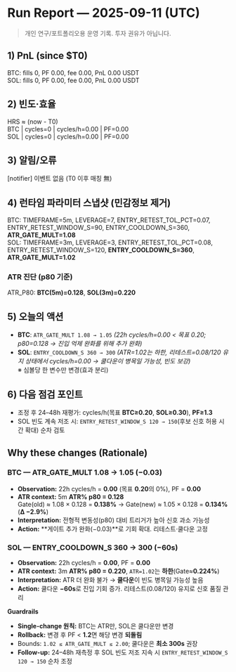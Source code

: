 # Run Report — 2025-09-11 (UTC)

> 개인 연구/포트폴리오용 운영 기록. 투자 권유가 아닙니다.

## 1) PnL (since $T0)
BTC: fills 0, PF 0.00, fee 0.00, PnL 0.00 USDT  
SOL: fills 0, PF 0.00, fee 0.00, PnL 0.00 USDT

## 2) 빈도·효율
HRS ≈ (now - T0)  
BTC | cycles=0 | cycles/h=0.00 | PF=0.00  
SOL | cycles=0 | cycles/h=0.00 | PF=0.00

## 3) 알림/오류
[notifier] 이벤트 없음 (T0 이후 매칭 無)

## 4) 런타임 파라미터 스냅샷 (민감정보 제거)
BTC: TIMEFRAME=5m, LEVERAGE=7, ENTRY_RETEST_TOL_PCT=0.07, ENTRY_RETEST_WINDOW_S=90, ENTRY_COOLDOWN_S=360, **ATR_GATE_MULT=1.08**  
SOL: TIMEFRAME=3m, LEVERAGE=3, ENTRY_RETEST_TOL_PCT=0.08, ENTRY_RETEST_WINDOW_S=120, **ENTRY_COOLDOWN_S=360**, **ATR_GATE_MULT=1.02**

### ATR 진단 (p80 기준)
ATR_P80: **BTC(5m)=0.128**, **SOL(3m)=0.220**

## 5) 오늘의 액션
- **BTC**: `ATR_GATE_MULT 1.08 → 1.05` *(22h cycles/h=0.00 < 목표 0.20; p80=0.128 → 진입 억제 완화를 위해 추가 완화)*  
- **SOL**: `ENTRY_COOLDOWN_S 360 → 300` *(ATR=1.02는 하한, 리테스트=0.08/120 유지 상태에서 cycles/h=0.00 → 쿨다운이 병목일 가능성, 빈도 보강)*  
  ※ 심볼당 한 변수만 변경(효과 분리)

## 6) 다음 점검 포인트
- 조정 후 24–48h 재평가: cycles/h(목표 **BTC≥0.20**, **SOL≥0.30**), **PF≥1.3**  
- SOL 빈도 계속 저조 시: `ENTRY_RETEST_WINDOW_S 120 → 150`(후보 신호 허용 시간 확대) 순차 검토

## Why these changes (Rationale)

### BTC — ATR_GATE_MULT 1.08 → 1.05 (−0.03)
- **Observation:** 22h cycles/h = **0.00** (목표 **0.20**의 0%), PF = **0.00**
- **ATR context:** 5m **ATR% p80 = 0.128**  
  Gate(old) ≈ 1.08 × 0.128 = **0.138%** → Gate(new) ≈ 1.05 × 0.128 = **0.134%** (**Δ −2.9%**)
- **Interpretation:** 전형적 변동성(p80) 대비 트리거가 높아 신호 과소 가능성
- **Action:** **게이트 추가 완화(−0.03)**로 기회 확대. 리테스트·쿨다운 고정

### SOL — ENTRY_COOLDOWN_S 360 → 300 (−60s)
- **Observation:** 22h cycles/h = **0.00**, PF = **0.00**
- **ATR context:** 3m **ATR% p80 = 0.220**, `ATR=1.02`는 **하한**(Gate≈**0.224%**)  
- **Interpretation:** ATR 더 완화 불가 → **쿨다운**이 빈도 병목일 가능성 높음
- **Action:** 쿨다운 **−60s**로 진입 기회 증가. 리테스트(0.08/120) 유지로 신호 품질 관리

**Guardrails**
- **Single-change 원칙:** BTC는 ATR만, SOL은 쿨다운만 변경  
- **Rollback:** 변경 후 PF < **1.2**면 해당 변경 **되돌림**  
- Bounds: `1.02 ≤ ATR_GATE_MULT ≤ 2.00`; 쿨다운은 **최소 300s** 권장  
- **Follow-up:** 24–48h 재측정 후 SOL 빈도 저조 지속 시 `ENTRY_RETEST_WINDOW_S 120 → 150` 순차 조정
